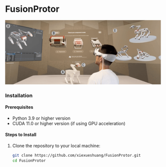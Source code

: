 # FusionProtor
![](./firstimage.png)
### Installation

#### Prerequisites

- Python 3.9 or higher version
- CUDA 11.0 or higher version (if using GPU acceleration)

#### Steps to Install

1. Clone the repository to your local machine:
   ```bash
   git clone https://github.com/xiexueshuang/FusionProtor.git
   cd FusionProtor
